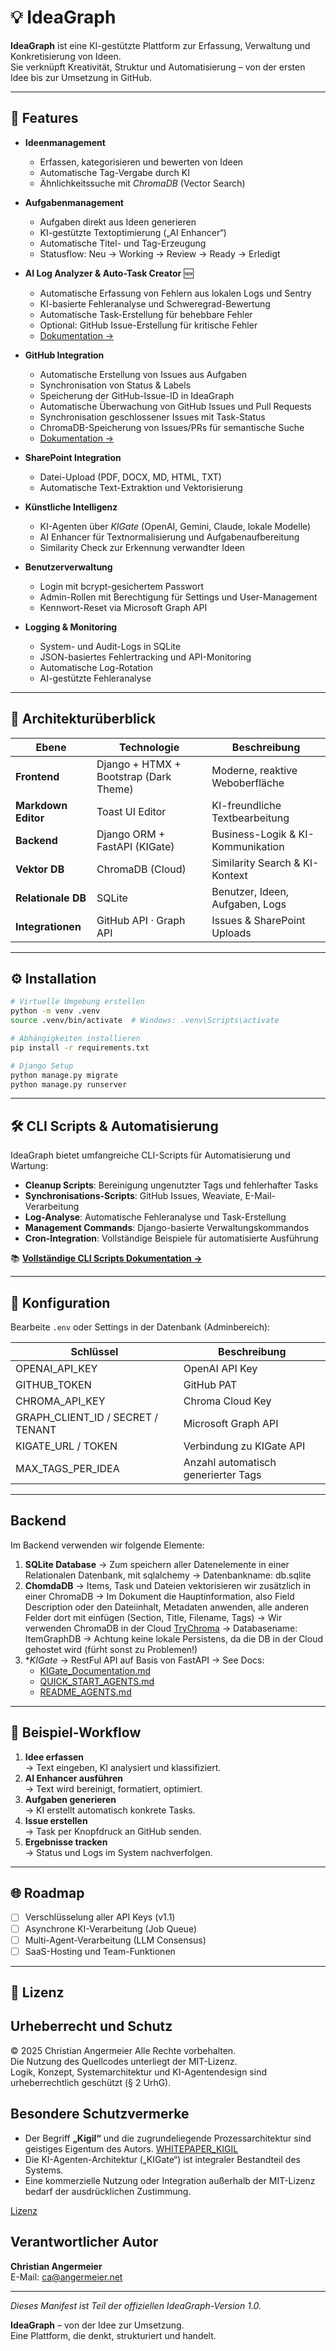 # 💡 IdeaGraph

**IdeaGraph** ist eine KI-gestützte Plattform zur Erfassung, Verwaltung und Konkretisierung von Ideen.  
Sie verknüpft Kreativität, Struktur und Automatisierung – von der ersten Idee bis zur Umsetzung in GitHub.

---

## 🚀 Features

- **Ideenmanagement**
  - Erfassen, kategorisieren und bewerten von Ideen
  - Automatische Tag-Vergabe durch KI
  - Ähnlichkeitssuche mit *ChromaDB* (Vector Search)

- **Aufgabenmanagement**
  - Aufgaben direkt aus Ideen generieren
  - KI-gestützte Textoptimierung („AI Enhancer“)
  - Automatische Titel- und Tag-Erzeugung
  - Statusflow: Neu → Working → Review → Ready → Erledigt

- **AI Log Analyzer & Auto-Task Creator** 🆕
  - Automatische Erfassung von Fehlern aus lokalen Logs und Sentry
  - KI-basierte Fehleranalyse und Schweregrad-Bewertung
  - Automatische Task-Erstellung für behebbare Fehler
  - Optional: GitHub Issue-Erstellung für kritische Fehler
  - [Dokumentation →](AI_LOG_ANALYZER_GUIDE.md)

- **GitHub Integration**
  - Automatische Erstellung von Issues aus Aufgaben
  - Synchronisation von Status & Labels
  - Speicherung der GitHub-Issue-ID in IdeaGraph
  - Automatische Überwachung von GitHub Issues und Pull Requests
  - Synchronisation geschlossener Issues mit Task-Status
  - ChromaDB-Speicherung von Issues/PRs für semantische Suche
  - [Dokumentation →](GITHUB_SYNC_GUIDE.md)

- **SharePoint Integration**
  - Datei-Upload (PDF, DOCX, MD, HTML, TXT)
  - Automatische Text-Extraktion und Vektorisierung

- **Künstliche Intelligenz**
  - KI-Agenten über *KIGate* (OpenAI, Gemini, Claude, lokale Modelle)
  - AI Enhancer für Textnormalisierung und Aufgabenaufbereitung
  - Similarity Check zur Erkennung verwandter Ideen

- **Benutzerverwaltung**
  - Login mit bcrypt-gesichertem Passwort
  - Admin-Rollen mit Berechtigung für Settings und User-Management
  - Kennwort-Reset via Microsoft Graph API

- **Logging & Monitoring**
  - System- und Audit-Logs in SQLite
  - JSON-basiertes Fehlertracking und API-Monitoring
  - Automatische Log-Rotation
  - AI-gestützte Fehleranalyse

---

## 🧩 Architekturüberblick

| Ebene | Technologie | Beschreibung |
|-------|--------------|---------------|
| **Frontend** | Django + HTMX + Bootstrap (Dark Theme) | Moderne, reaktive Weboberfläche |
| **Markdown Editor** | Toast UI Editor | KI-freundliche Textbearbeitung |
| **Backend** | Django ORM + FastAPI (KIGate) | Business-Logik & KI-Kommunikation |
| **Vektor DB** | ChromaDB (Cloud) | Similarity Search & KI-Kontext |
| **Relationale DB** | SQLite | Benutzer, Ideen, Aufgaben, Logs |
| **Integrationen** | GitHub API · Graph API | Issues & SharePoint Uploads |

---

## ⚙️ Installation

```bash
# Virtuelle Umgebung erstellen
python -m venv .venv
source .venv/bin/activate  # Windows: .venv\Scripts\activate

# Abhängigkeiten installieren
pip install -r requirements.txt

# Django Setup
python manage.py migrate
python manage.py runserver
```

---

## 🛠️ CLI Scripts & Automatisierung

IdeaGraph bietet umfangreiche CLI-Scripts für Automatisierung und Wartung:

- **Cleanup Scripts**: Bereinigung ungenutzter Tags und fehlerhafter Tasks
- **Synchronisations-Scripts**: GitHub Issues, Weaviate, E-Mail-Verarbeitung
- **Log-Analyse**: Automatische Fehleranalyse und Task-Erstellung
- **Management Commands**: Django-basierte Verwaltungskommandos
- **Cron-Integration**: Vollständige Beispiele für automatisierte Ausführung

📚 **[Vollständige CLI Scripts Dokumentation →](CLI_SCRIPTS_DOCUMENTATION.md)**

---

## 🔐 Konfiguration

Bearbeite `.env` oder Settings in der Datenbank (Adminbereich):

| Schlüssel | Beschreibung |
|-----------|---------------|
| OPENAI_API_KEY | OpenAI API Key |
| GITHUB_TOKEN | GitHub PAT |
| CHROMA_API_KEY | Chroma Cloud Key |
| GRAPH_CLIENT_ID / SECRET / TENANT | Microsoft Graph API |
| KIGATE_URL / TOKEN | Verbindung zu KIGate API |
| MAX_TAGS_PER_IDEA | Anzahl automatisch generierter Tags |

---

## Backend
Im Backend verwenden wir folgende Elemente:
1. **SQLite Database**
   → Zum speichern aller Datenelemente in einer Relationalen Datenbank, mit sqlalchemy
   → Datenbankname: db.sqlite
2. **ChomdaDB**
   → Items, Task und Dateien vektorisieren wir zusätzlich in einer ChromaDB
   → Im Dokument die Hauptinformation, also Field Description oder den Dateiinhalt, Metadaten anwenden, alle anderen Felder dort mit einfügen (Section, Title, Filename, Tags)
   → Wir verwenden ChromaDB in der Cloud [TryChroma](https://www.trychroma.com/)
   → Databasename: ItemGraphDB
   → Achtung keine lokale Persistens, da die DB in der Cloud gehostet wird (fürht sonst zu Problemen!)
4. **KIGate*
   → RestFul API auf Basis von FastAPI
   → See Docs:
     - [KIGate_Documentation.md](https://github.com/gdsanger/IdeaGraph-v1/blob/main/docs/KIGate_Documentation.md)
     - [QUICK_START_AGENTS.md](https://github.com/gdsanger/IdeaGraph-v1/blob/main/docs/QUICK_START_AGENTS.md)
     - [README_AGENTS.md](https://github.com/gdsanger/IdeaGraph-v1/blob/main/docs/README_AGENTS.md)
---

## 🧠 Beispiel-Workflow

1. **Idee erfassen**  
   → Text eingeben, KI analysiert und klassifiziert.  
2. **AI Enhancer ausführen**  
   → Text wird bereinigt, formatiert, optimiert.  
3. **Aufgaben generieren**  
   → KI erstellt automatisch konkrete Tasks.  
4. **Issue erstellen**  
   → Task per Knopfdruck an GitHub senden.  
5. **Ergebnisse tracken**  
   → Status und Logs im System nachverfolgen.

---

## 🌐 Roadmap

- [ ] Verschlüsselung aller API Keys (v1.1)
- [ ] Asynchrone KI-Verarbeitung (Job Queue)
- [ ] Multi-Agent-Verarbeitung (LLM Consensus)
- [ ] SaaS-Hosting und Team-Funktionen

---

## 🗾 Lizenz

## Urheberrecht und Schutz
© 2025 Christian Angermeier
Alle Rechte vorbehalten.  
Die Nutzung des Quellcodes unterliegt der MIT-Lizenz.  
Logik, Konzept, Systemarchitektur und KI-Agentendesign sind urheberrechtlich geschützt (§ 2 UrhG).

## Besondere Schutzvermerke
- Der Begriff **„Kigil“** und die zugrundeliegende Prozessarchitektur sind geistiges Eigentum des Autors.  [WHITEPAPER_KIGIL](https://github.com/gdsanger/IdeaGraph-v1/blob/main/WHITEPAPER_KIGIL.md)
- Die KI-Agenten-Architektur („KIGate“) ist integraler Bestandteil des Systems.  
- Eine kommerzielle Nutzung oder Integration außerhalb der MIT-Lizenz bedarf der ausdrücklichen Zustimmung.

[Lizenz](https://github.com/gdsanger/IdeaGraph-v1/blob/main/LICENSE_OVERVIEW.md)

## Verantwortlicher Autor
**Christian Angermeier**  
E-Mail: ca@angermeier.net

---

*Dieses Manifest ist Teil der offiziellen IdeaGraph-Version 1.0.*



**IdeaGraph** – von der Idee zur Umsetzung.  
Eine Plattform, die denkt, strukturiert und handelt.
